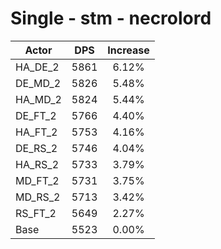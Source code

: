 # Single - stm - necrolord
| Actor | DPS | Increase |
|---|:---:|:---:|
|HA_DE_2|5861|6.12%|
|DE_MD_2|5826|5.48%|
|HA_MD_2|5824|5.44%|
|DE_FT_2|5766|4.40%|
|HA_FT_2|5753|4.16%|
|DE_RS_2|5746|4.04%|
|HA_RS_2|5733|3.79%|
|MD_FT_2|5731|3.75%|
|MD_RS_2|5713|3.42%|
|RS_FT_2|5649|2.27%|
|Base|5523|0.00%|
